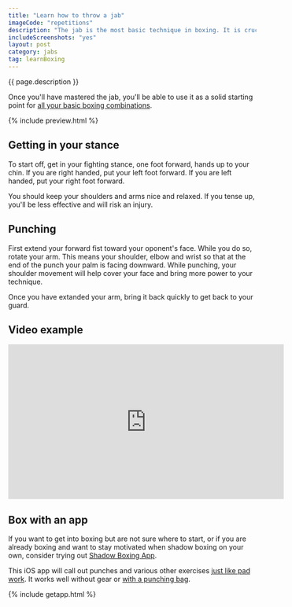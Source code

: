 ```yaml
---
title: "Learn how to throw a jab"
imageCode: "repetitions"
description: "The jab is the most basic technique in boxing. It is crucial to learn as you will use it all the time on its own or to start combinations. It's also very useful to find out range or keep an opponnent at a distance."
includeScreenshots: "yes"
layout: post
category: jabs
tag: learnBoxing
---
```


{{ page.description }}

Once you'll have mastered the jab, you'll be able to use it as a solid starting point for [all your basic boxing combinations](/boxing-basic-combos/).

{% include preview.html %}

## Getting in your stance

To start off, get in your fighting stance, one foot forward, hands up to your chin. If you are right handed, put your left foot forward. If you are left handed, put your right foot forward.

You should keep your shoulders and arms nice and relaxed. If you tense up, you'll be less effective and will risk an injury.

## Punching

First extend your forward fist toward your oponent's face. While you do so, rotate your arm. This means your shoulder, elbow and wrist so that at the end of the punch your palm is facing downward. While punching, your shoulder movement will help cover your face and bring more power to your technique.

Once you have extanded your arm, bring it back quickly to get back to your guard.

## Video example

<iframe width="560" height="315" src="https://www.youtube.com/embed/1wCQLFhipbE" frameborder="0" allow="accelerometer; autoplay; clipboard-write; encrypted-media; gyroscope; picture-in-picture" allowfullscreen></iframe>

## Box with an app

If you want to get into boxing but are not sure where to start, or if you are already boxing and want to stay motivated when shadow boxing on your own, consider trying out [Shadow Boxing App](/).

This iOS app will call out punches and various other exercises [just like pad work](/pad-work-boxing-reflexes/). It works well without gear or [with a punching bag](/new-simple-combo-punching-bag/).

{% include getapp.html %}